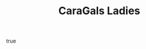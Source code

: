 ---
layout: ../../layouts/TeamLayout.astro
title: CaraGals Ladies
featuredImage: /images/team-caragals.jpg
introduction:
    intro-title: Lorem ipsum
    intro-text: >
        Lorem ipsum dolor sit amet consectetur adipisicing elit. Minus magni a deserunt recusandae ducimus tempore porro repudiandae laboriosam nisi ut, dolorem, quam quidem quae qui impedit molestiae labore ratione earum!
        Accusantium quia sed modi porro alias illo odit officia, est quas unde quod molestias delectus, blanditiis, ipsam quibusdam nesciunt itaque deserunt. Nulla.
gallery:
    - image: /images/gild-jump.webp
      caption: Jump
    - image: /images/gild-jump.webp
      caption: Jump
    - image: /images/gild-jump.webp
      caption: Jump
body:
    title: Our approach
    text: >
        Lorem ipsum dolor sit amet consectetur adipisicing elit. Minus magni a deserunt recusandae ducimus tempore porro repudiandae laboriosam nisi ut, dolorem, quam quidem quae qui impedit molestiae labore ratione earum!
        Accusantium quia sed modi porro alias illo odit officia, est quas unde quod molestias delectus, blanditiis, ipsam quibusdam nesciunt itaque deserunt. Nulla.
nextTeam:
    handle: caramba
    title: Caramba
---